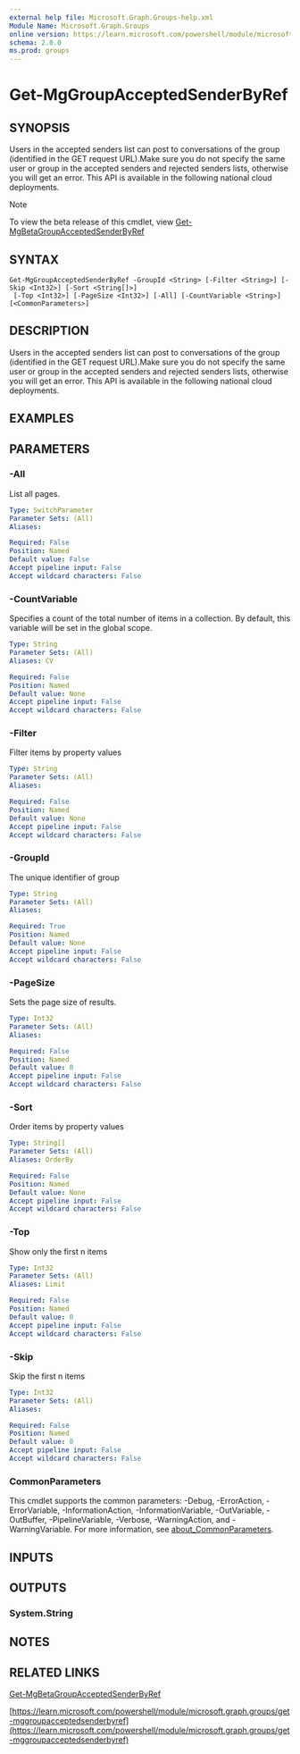 ```yaml
---
external help file: Microsoft.Graph.Groups-help.xml
Module Name: Microsoft.Graph.Groups
online version: https://learn.microsoft.com/powershell/module/microsoft.graph.groups/get-mggroupacceptedsenderbyref
schema: 2.0.0
ms.prod: groups
---
```


# Get-MgGroupAcceptedSenderByRef

## SYNOPSIS
Users in the accepted senders list can post to conversations of the group (identified in the GET request URL).Make sure you do not specify the same user or group in the accepted senders and rejected senders lists, otherwise you will get an error.
This API is available in the following national cloud deployments.

> [!NOTE]
> To view the beta release of this cmdlet, view [Get-MgBetaGroupAcceptedSenderByRef](/powershell/module/Microsoft.Graph.Beta.Groups/Get-MgBetaGroupAcceptedSenderByRef?view=graph-powershell-beta)

## SYNTAX

```
Get-MgGroupAcceptedSenderByRef -GroupId <String> [-Filter <String>] [-Skip <Int32>] [-Sort <String[]>]
 [-Top <Int32>] [-PageSize <Int32>] [-All] [-CountVariable <String>] [<CommonParameters>]
```

## DESCRIPTION
Users in the accepted senders list can post to conversations of the group (identified in the GET request URL).Make sure you do not specify the same user or group in the accepted senders and rejected senders lists, otherwise you will get an error.
This API is available in the following national cloud deployments.

## EXAMPLES

## PARAMETERS

### -All
List all pages.

```yaml
Type: SwitchParameter
Parameter Sets: (All)
Aliases:

Required: False
Position: Named
Default value: False
Accept pipeline input: False
Accept wildcard characters: False
```

### -CountVariable
Specifies a count of the total number of items in a collection.
By default, this variable will be set in the global scope.

```yaml
Type: String
Parameter Sets: (All)
Aliases: CV

Required: False
Position: Named
Default value: None
Accept pipeline input: False
Accept wildcard characters: False
```

### -Filter
Filter items by property values

```yaml
Type: String
Parameter Sets: (All)
Aliases:

Required: False
Position: Named
Default value: None
Accept pipeline input: False
Accept wildcard characters: False
```

### -GroupId
The unique identifier of group

```yaml
Type: String
Parameter Sets: (All)
Aliases:

Required: True
Position: Named
Default value: None
Accept pipeline input: False
Accept wildcard characters: False
```

### -PageSize
Sets the page size of results.

```yaml
Type: Int32
Parameter Sets: (All)
Aliases:

Required: False
Position: Named
Default value: 0
Accept pipeline input: False
Accept wildcard characters: False
```

### -Sort
Order items by property values

```yaml
Type: String[]
Parameter Sets: (All)
Aliases: OrderBy

Required: False
Position: Named
Default value: None
Accept pipeline input: False
Accept wildcard characters: False
```

### -Top
Show only the first n items

```yaml
Type: Int32
Parameter Sets: (All)
Aliases: Limit

Required: False
Position: Named
Default value: 0
Accept pipeline input: False
Accept wildcard characters: False
```

### -Skip
Skip the first n items

```yaml
Type: Int32
Parameter Sets: (All)
Aliases:

Required: False
Position: Named
Default value: 0
Accept pipeline input: False
Accept wildcard characters: False
```

### CommonParameters
This cmdlet supports the common parameters: -Debug, -ErrorAction, -ErrorVariable, -InformationAction, -InformationVariable, -OutVariable, -OutBuffer, -PipelineVariable, -Verbose, -WarningAction, and -WarningVariable. For more information, see [about_CommonParameters](http://go.microsoft.com/fwlink/?LinkID=113216).

## INPUTS

## OUTPUTS

### System.String
## NOTES

## RELATED LINKS
[Get-MgBetaGroupAcceptedSenderByRef](/powershell/module/Microsoft.Graph.Beta.Groups/Get-MgBetaGroupAcceptedSenderByRef?view=graph-powershell-beta)

[https://learn.microsoft.com/powershell/module/microsoft.graph.groups/get-mggroupacceptedsenderbyref](https://learn.microsoft.com/powershell/module/microsoft.graph.groups/get-mggroupacceptedsenderbyref)


